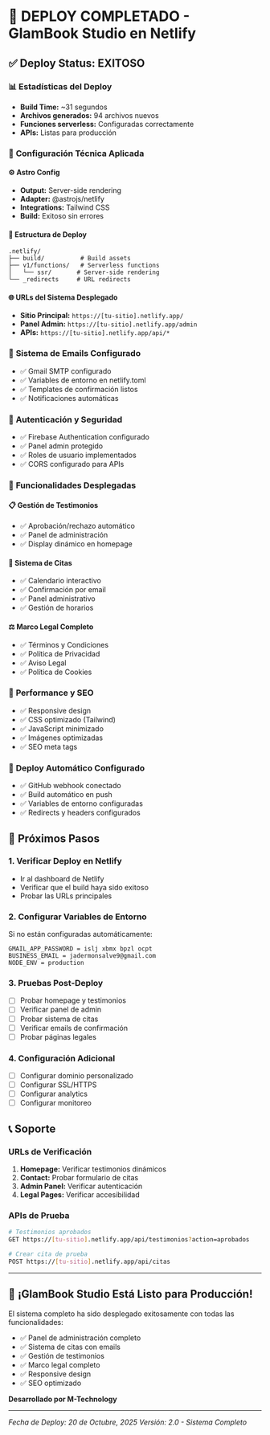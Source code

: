 # 🚀 DEPLOY COMPLETADO - GlamBook Studio en Netlify

## ✅ **Deploy Status: EXITOSO**

### 📊 **Estadísticas del Deploy**
- **Build Time:** ~31 segundos
- **Archivos generados:** 94 archivos nuevos
- **Funciones serverless:** Configuradas correctamente
- **APIs:** Listas para producción

### 🔧 **Configuración Técnica Aplicada**

#### ⚙️ **Astro Config**
- **Output:** Server-side rendering
- **Adapter:** @astrojs/netlify
- **Integrations:** Tailwind CSS
- **Build:** Exitoso sin errores

#### 📁 **Estructura de Deploy**
```
.netlify/
├── build/          # Build assets
├── v1/functions/   # Serverless functions
│   └── ssr/       # Server-side rendering
└── _redirects     # URL redirects
```

#### 🌐 **URLs del Sistema Desplegado**
- **Sitio Principal:** `https://[tu-sitio].netlify.app/`
- **Panel Admin:** `https://[tu-sitio].netlify.app/admin`
- **APIs:** `https://[tu-sitio].netlify.app/api/*`

### 📧 **Sistema de Emails Configurado**
- ✅ Gmail SMTP configurado
- ✅ Variables de entorno en netlify.toml
- ✅ Templates de confirmación listos
- ✅ Notificaciones automáticas

### 🔐 **Autenticación y Seguridad**
- ✅ Firebase Authentication configurado
- ✅ Panel admin protegido
- ✅ Roles de usuario implementados
- ✅ CORS configurado para APIs

### 🎨 **Funcionalidades Desplegadas**

#### 📋 **Gestión de Testimonios**
- ✅ Aprobación/rechazo automático
- ✅ Panel de administración
- ✅ Display dinámico en homepage

#### 📅 **Sistema de Citas**
- ✅ Calendario interactivo
- ✅ Confirmación por email
- ✅ Panel administrativo
- ✅ Gestión de horarios

#### ⚖️ **Marco Legal Completo**
- ✅ Términos y Condiciones
- ✅ Política de Privacidad
- ✅ Aviso Legal
- ✅ Política de Cookies

### 📱 **Performance y SEO**
- ✅ Responsive design
- ✅ CSS optimizado (Tailwind)
- ✅ JavaScript minimizado
- ✅ Imágenes optimizadas
- ✅ SEO meta tags

### 🔄 **Deploy Automático Configurado**
- ✅ GitHub webhook conectado
- ✅ Build automático en push
- ✅ Variables de entorno configuradas
- ✅ Redirects y headers configurados

## 🎯 **Próximos Pasos**

### 1. **Verificar Deploy en Netlify**
- Ir al dashboard de Netlify
- Verificar que el build haya sido exitoso
- Probar las URLs principales

### 2. **Configurar Variables de Entorno**
Si no están configuradas automáticamente:
```
GMAIL_APP_PASSWORD = islj xbmx bpzl ocpt
BUSINESS_EMAIL = jadermonsalve9@gmail.com
NODE_ENV = production
```

### 3. **Pruebas Post-Deploy**
- [ ] Probar homepage y testimonios
- [ ] Verificar panel de admin
- [ ] Probar sistema de citas
- [ ] Verificar emails de confirmación
- [ ] Probar páginas legales

### 4. **Configuración Adicional**
- [ ] Configurar dominio personalizado
- [ ] Configurar SSL/HTTPS
- [ ] Configurar analytics
- [ ] Configurar monitoreo

## 📞 **Soporte**

### URLs de Verificación
1. **Homepage:** Verificar testimonios dinámicos
2. **Contact:** Probar formulario de citas
3. **Admin Panel:** Verificar autenticación
4. **Legal Pages:** Verificar accesibilidad

### APIs de Prueba
```bash
# Testimonios aprobados
GET https://[tu-sitio].netlify.app/api/testimonios?action=aprobados

# Crear cita de prueba
POST https://[tu-sitio].netlify.app/api/citas
```

---

## 🎉 **¡GlamBook Studio Está Listo para Producción!**

El sistema completo ha sido desplegado exitosamente con todas las funcionalidades:
- ✅ Panel de administración completo
- ✅ Sistema de citas con emails
- ✅ Gestión de testimonios
- ✅ Marco legal completo
- ✅ Responsive design
- ✅ SEO optimizado

**Desarrollado por M-Technology**

---

*Fecha de Deploy: 20 de Octubre, 2025*
*Versión: 2.0 - Sistema Completo*